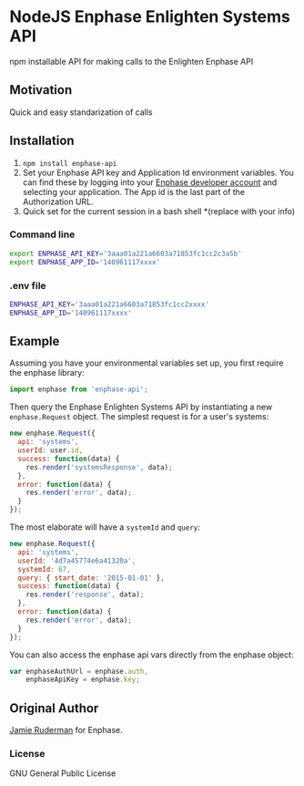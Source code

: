 # NodeJS Enphase Enlighten Systems API

npm installable API for making calls to the Enlighten Enphase API

## Motivation

Quick and easy standarization of calls

## Installation

1. `npm install enphase-api`
1. Set your Enphase API key and Application Id environment variables. You can find these by logging into your [Enphase developer account](https://developer.enphase.com/admin/applications) and selecting your application. The App id is the last part of the Authorization URL.
1. Quick set for the current session in a bash shell *(replace with your info)

### Command line

```bash
export ENPHASE_API_KEY='3aaa01a221a6603a71853fc1cc2c3a5b'
export ENPHASE_APP_ID='140961117xxxx'
```

### .env file

```bash
ENPHASE_API_KEY='3aaa01a221a6603a71853fc1cc2xxxx'
ENPHASE_APP_ID='140961117xxxx'
```

## Example

Assuming you have your environmental variables set up, you first require the enphase library:

```javascript
import enphase from 'enphase-api';
```

Then query the Enphase Enlighten Systems API by instantiating a new `enphase.Request` object.
The simplest request is for a user's systems:

```javascript
new enphase.Request({
  api: 'systems',
  userId: user.id,
  success: function(data) {
    res.render('systemsResponse', data);
  },
  error: function(data) {
    res.render('error', data);
  }
});
```

The most elaborate will have a `systemId` and `query`:

```javascript
new enphase.Request({
  api: 'systems',
  userId: '4d7a45774e6a41320a',
  systemId: 67,
  query: { start_date: '2015-01-01' },
  success: function(data) {
    res.render('response', data);
  },
  error: function(data) {
    res.render('error', data);
  }
});
```

You can also access the enphase api vars directly from the enphase object:

```javascript
var enphaseAuthUrl = enphase.auth,
    enphaseApiKey = enphase.key;
```

## Original Author

[Jamie Ruderman](http://github.com/JamieRuderman) for Enphase.

### License

GNU General Public License
